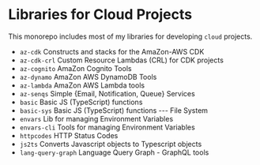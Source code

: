 # Libraries for Cloud Projects

This monorepo includes most of my libraries for developing `cloud` projects.

- `az-cdk` Constructs and stacks for the AmaZon-AWS CDK
- `az-cdk-crl` Custom Resource Lambdas (CRL) for CDK projects
- `az-cognito` AmaZon Cognito Tools
- `az-dynamo` AmaZon AWS DynamoDB Tools
- `az-lambda` AmaZon AWS Lambda tools
- `az-senqs` Simple {Email, Notification, Queue} Services
- `basic` Basic JS (TypeScript) functions
- `basic-sys` Basic JS (TypeScript) functions --- File System
- `envars` Lib for managing Environment Variables
- `envars-cli` Tools for managing Environment Variables
- `httpcodes` HTTP Status Codes
- `js2ts` Converts Javascript objects to Typescript objects
- `lang-query-graph` Language Query Graph - GraphQL tools
